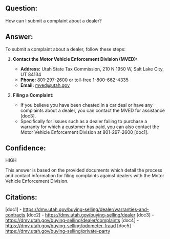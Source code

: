 ## Question: 
How can I submit a complaint about a dealer?
## Answer: 
To submit a complaint about a dealer, follow these steps:

1. **Contact the Motor Vehicle Enforcement Division (MVED):**
   - **Address:** Utah State Tax Commission, 210 N 1950 W, Salt Lake City, UT 84134
   - **Phone:** 801-297-2600 or toll-free 1-800-662-4335
   - **Email:** mved@utah.gov

2. **Filing a Complaint:**
   - If you believe you have been cheated in a car deal or have any complaints about a dealer, you can contact the MVED for assistance [doc3].
   - Specifically for issues such as a dealer failing to purchase a warranty for which a customer has paid, you can also contact the Motor Vehicle Enforcement Division at 801-297-2600 [doc1].

## Confidence:
HIGH

This answer is based on the provided documents which detail the process and contact information for filing complaints against dealers with the Motor Vehicle Enforcement Division.

## Citations:
[doc1] - https://dmv.utah.gov/buying-selling/dealer/warranties-and-contracts
[doc2] - https://dmv.utah.gov/buying-selling/dealer
[doc3] - https://dmv.utah.gov/buying-selling/dealer/complaints
[doc4] - https://dmv.utah.gov/buying-selling/odometer-fraud
[doc5] - https://dmv.utah.gov/buying-selling/private-party

